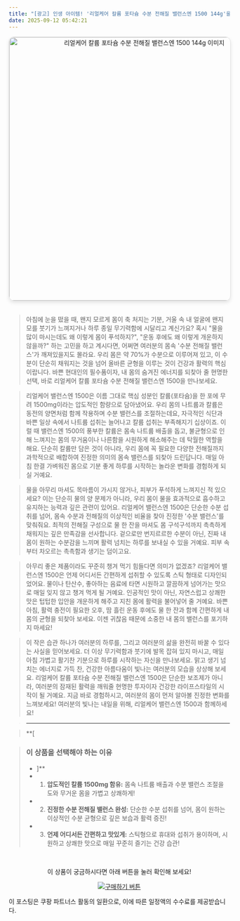 ```yaml
---
title: "[광고] 인생 아이템! '리얼케어 칼륨 포타슘 수분 전해질 밸런스엔 1500 144g'을(를) 만나보세요."
date: 2025-09-12 05:42:21
---
```


<div align="center">
    <a href="https://link.coupang.com/re/AFFSDP?lptag=AF8916626&pageKey=8814751348&itemId=25682829285&vendorItemId=92672136279&traceid=V0-153-1839d5c4110112f1&requestid=20250912144157361051956841&token=31850C%7CGM" target="_blank">
        <img src="https://ads-partners.coupang.com/image1/ZdsmA4bSyVBr_DJRZYGj5blhQJxdRBgi2WGdz5EKkC8y65nvO7XcFBW4EiqHxa6VqTgOeNRdhMknDaupVfvS15kjPetqL4yItQXfm0hGpcnUO8JdjFt915qt0EUlgI9qqy8UZHjb3H2rfgoXUHsdDdmZWYcUWdhpOMW8JoPnU_EINJxZJXysc6IPU_XeRXhGfTU-38qJavC0k30X-OOSnj3uTjnhdf8mJuTn5EsQrTujqT5sAK6CZeaEyLAlDNtalEXRYQEvQosEfXPmaL21oyicVg==" alt="리얼케어 칼륨 포타슘 수분 전해질 밸런스엔 1500 144g 이미지" width="600" style="max-width: 100%; height: auto; border-radius: 12px; border: 1px solid #e0e0e0; box-shadow: 0 4px 8px rgba(0,0,0,0.1);">
    </a>
</div>
<br>

> 아침에 눈을 떴을 때, 왠지 모르게 몸이 축 처지는 기분, 거울 속 내 얼굴에 왠지 모를 붓기가 느껴지거나 하루 종일 무기력함에 시달리고 계신가요? 혹시 "물을 많이 마시는데도 왜 이렇게 몸이 푸석하지?", "운동 후에도 왜 이렇게 개운하지 않을까?" 하는 고민을 하고 계시다면, 어쩌면 여러분의 몸속 '수분 전해질 밸런스'가 깨져있을지도 몰라요. 우리 몸은 약 70%가 수분으로 이루어져 있고, 이 수분이 단순히 채워지는 것을 넘어 올바른 균형을 이루는 것이 건강과 활력의 핵심이랍니다. 바쁜 현대인의 필수품이자, 내 몸의 숨겨진 에너지를 되찾아 줄 현명한 선택, 바로 리얼케어 칼륨 포타슘 수분 전해질 밸런스엔 1500을 만나보세요.

> 리얼케어 밸런스엔 1500은 이름 그대로 핵심 성분인 칼륨(포타슘)을 한 포에 무려 1500mg이라는 압도적인 함량으로 담아냈어요. 우리 몸의 나트륨과 칼륨은 동전의 양면처럼 함께 작용하며 수분 밸런스를 조절하는데요, 자극적인 식단과 바쁜 일상 속에서 나트륨 섭취는 늘어나고 칼륨 섭취는 부족해지기 십상이죠. 이럴 때 밸런스엔 1500의 풍부한 칼륨은 몸속 나트륨 배출을 돕고, 불균형으로 인해 느껴지는 몸의 무거움이나 나른함을 시원하게 해소해주는 데 탁월한 역할을 해요. 단순히 칼륨만 담은 것이 아니라, 우리 몸에 꼭 필요한 다양한 전해질까지 과학적으로 배합하여 진정한 의미의 몸속 밸런스를 되찾아 드린답니다. 매일 아침 한결 가벼워진 몸으로 기분 좋게 하루를 시작하는 놀라운 변화를 경험하게 되실 거예요.

> 물을 아무리 마셔도 목마름이 가시지 않거나, 피부가 푸석하게 느껴지신 적 있으세요? 이는 단순히 물의 양 문제가 아니라, 우리 몸이 물을 효과적으로 흡수하고 유지하는 능력과 깊은 관련이 있어요. 리얼케어 밸런스엔 1500은 단순한 수분 섭취를 넘어, 몸속 수분과 전해질의 이상적인 비율을 찾아 진정한 '수분 밸런스'를 맞춰줘요. 최적의 전해질 구성으로 물 한 잔을 마셔도 몸 구석구석까지 촉촉하게 채워지는 깊은 만족감을 선사합니다. 겉으로만 번지르르한 수분이 아닌, 진짜 내 몸이 원하는 수분감을 느끼며 활력 넘치는 하루를 보내실 수 있을 거예요. 피부 속부터 차오르는 촉촉함과 생기는 덤이고요.

> 아무리 좋은 제품이라도 꾸준히 챙겨 먹기 힘들다면 의미가 없겠죠? 리얼케어 밸런스엔 1500은 언제 어디서든 간편하게 섭취할 수 있도록 스틱 형태로 디자인되었어요. 물이나 탄산수, 좋아하는 음료에 타면 시원하고 깔끔하게 넘어가는 맛으로 매일 잊지 않고 챙겨 먹게 될 거예요. 인공적인 맛이 아닌, 자연스럽고 상쾌한 맛은 텁텁한 입안을 개운하게 해주고 지친 몸에 활력을 불어넣어 줄 거예요. 바쁜 아침, 활력 충전이 필요한 오후, 땀 흘린 운동 후에도 물 한 잔과 함께 간편하게 내 몸의 균형을 되찾아 보세요. 이젠 귀찮음 때문에 소중한 내 몸의 밸런스를 포기하지 마세요!

> 이 작은 습관 하나가 여러분의 하루를, 그리고 여러분의 삶을 완전히 바꿀 수 있다는 사실을 믿어보세요. 더 이상 무기력함과 붓기에 발목 잡혀 있지 마시고, 매일 아침 가볍고 활기찬 기분으로 하루를 시작하는 자신을 만나보세요. 맑고 생기 넘치는 에너지로 가득 찬, 건강한 아름다움이 빛나는 여러분의 모습을 상상해 보세요. 리얼케어 칼륨 포타슘 수분 전해질 밸런스엔 1500은 단순한 보조제가 아니라, 여러분의 잠재된 활력을 깨워줄 현명한 투자이자 건강한 라이프스타일의 시작이 될 거예요. 지금 바로 경험하시고, 여러분의 몸이 먼저 알아볼 진정한 변화를 느껴보세요! 여러분의 빛나는 내일을 위해, 리얼케어 밸런스엔 1500과 함께하세요!

> ---

> **[


> ### 이 상품을 선택해야 하는 이유
> - ]**
> - 1.  **압도적인 칼륨 1500mg 함유:** 몸속 나트륨 배출과 수분 밸런스 조절을 도와 무거운 몸을 가볍고 상쾌하게!
> - 2.  **진정한 수분 전해질 밸런스 완성:** 단순한 수분 섭취를 넘어, 몸이 원하는 이상적인 수분 균형으로 깊은 보습과 활력 증진!
> - 3.  **언제 어디서든 간편하고 맛있게:** 스틱형으로 휴대와 섭취가 용이하며, 시원하고 상쾌한 맛으로 매일 꾸준히 즐기는 건강 습관!


<br>

<div align="center">
  <p>이 상품이 궁금하시다면 아래 버튼을 눌러 확인해 보세요!</p>
  <a href="https://link.coupang.com/re/AFFSDP?lptag=AF8916626&pageKey=8814751348&itemId=25682829285&vendorItemId=92672136279&traceid=V0-153-1839d5c4110112f1&requestid=20250912144157361051956841&token=31850C%7CGM" target="_blank">
    <img src="https://img.shields.io/badge/지금 바로 구매하기-FF5722?style=for-the-badge&logo=coupa&logoColor=white" alt="구매하기 버튼">
  </a>
</div>

이 포스팅은 쿠팡 파트너스 활동의 일환으로, 이에 따른 일정액의 수수료를 제공받습니다.
